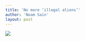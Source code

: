 ```yaml
---
title: 'No more ‘illegal aliens’'
author: 'Noam Sain'
layout: post
---
```


[![](https://1.bp.blogspot.com/_8aN4krk1nsk/SuNFPh89SII/AAAAAAAAARQ/Sf4Se3okHFQ/s1024/ATT00001.jpg)](https://1.bp.blogspot.com/_8aN4krk1nsk/SuNFPh89SII/AAAAAAAAARQ/Sf4Se3okHFQ/s1600-h/ATT00001.jpg)
